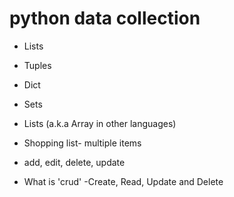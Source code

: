 # python data collection
- Lists
- Tuples
- Dict
- Sets

- Lists (a.k.a Array in other languages)


- Shopping list- multiple items
- add, edit, delete, update
- What is 'crud' -Create, Read, Update and Delete
